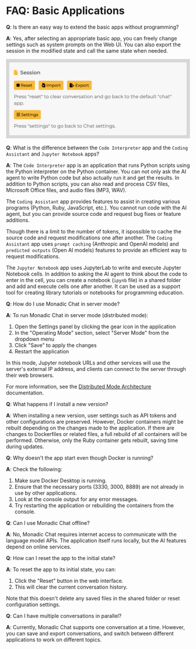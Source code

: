 # FAQ: Basic Applications

**Q**: Is there an easy way to extend the basic apps without programming?

**A**: Yes, after selecting an appropriate basic app, you can freely change settings such as system prompts on the Web UI. You can also export the session in the modified state and call the same state when needed.

![](../assets/images/monadic-chat-session.png ':size=400')

**Q**: What is the difference between the `Code Interpreter` app and the `Coding Assistant` and `Jupyter Notebook` apps?

**A**: The `Code Interpreter` app is an application that runs Python scripts using the Python interpreter on the Python container. You can not only ask the AI agent to write Python code but also actually run it and get the results. In addition to Python scripts, you can also read and process CSV files, Microsoft Office files, and audio files (MP3, WAV).

The `Coding Assistant` app provides features to assist in creating various programs (Python, Ruby, JavaScript, etc.). You cannot run code with the AI agent, but you can provide source code and request bug fixes or feature additions.

Though there is a limit to the number of tokens, it ispossible to cache the source code and request modifications one after another. The `Coding Assistant` app uses `prompt caching` (Anthropic and OpenAI models) and `predicted outputs` (Open AI models) features to provide an efficient way to request modifications.

The `Jupyter Notebook` app uses JupyterLab to write and execute Jupyter Notebook cells. In addition to asking the AI agent to think about the code to enter in the cell, you can create a notebook (`ipynb` file) in a shared folder and add and execute cells one after another. It can be used as a support tool for creating library tutorials or notebooks for programming education.

**Q**: How do I use Monadic Chat in server mode?

**A**: To run Monadic Chat in server mode (distributed mode):

1. Open the Settings panel by clicking the gear icon in the application
2. In the "Operating Mode" section, select "Server Mode" from the dropdown menu
3. Click "Save" to apply the changes
4. Restart the application

In this mode, Jupyter notebook URLs and other services will use the server's external IP address, and clients can connect to the server through their web browsers.

For more information, see the [Distributed Mode Architecture](../docker-integration/basic-architecture.md#distributed-mode-architecture) documentation.

**Q**: What happens if I install a new version?

**A**: When installing a new version, user settings such as API tokens and other configurations are preserved. However, Docker containers might be rebuilt depending on the changes made to the application. If there are changes to Dockerfiles or related files, a full rebuild of all containers will be performed. Otherwise, only the Ruby container gets rebuilt, saving time during updates.

**Q**: Why doesn't the app start even though Docker is running?

**A**: Check the following:

1. Make sure Docker Desktop is running.
2. Ensure that the necessary ports (3330, 3000, 8889) are not already in use by other applications.
3. Look at the console output for any error messages.
4. Try restarting the application or rebuilding the containers from the console.

**Q**: Can I use Monadic Chat offline?

**A**: No, Monadic Chat requires internet access to communicate with the language model APIs. The application itself runs locally, but the AI features depend on online services.

**Q**: How can I reset the app to the initial state?

**A**: To reset the app to its initial state, you can:

1. Click the "Reset" button in the web interface.
2. This will clear the current conversation history.

Note that this doesn't delete any saved files in the shared folder or reset configuration settings.

**Q**: Can I have multiple conversations in parallel?

**A**: Currently, Monadic Chat supports one conversation at a time. However, you can save and export conversations, and switch between different applications to work on different topics.